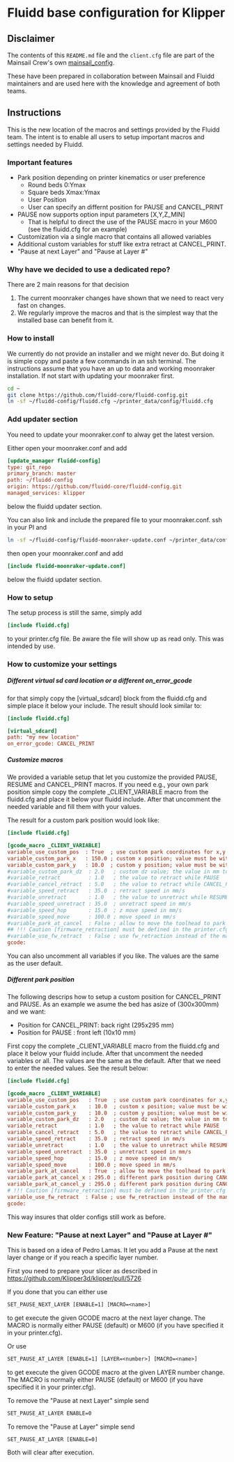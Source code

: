# Fluidd base configuration for Klipper

## Disclaimer

The contents of this `README.md` file and the `client.cfg` file are part of the Mainsail Crew's own [mainsail_config](https://github.com/mainsail-crew/mainsail-config).

These have been prepared in collaboration between Mainsail and Fluidd maintainers and are used here with the knowledge and agreement of both teams.

## Instructions

This is the new location of the macros and settings provided by the Fluidd team. The intent is to enable all users to setup important macros and settings needed by Fluidd.

### Important features

- Park position depending on printer kinematics or user preference
  - Round beds 0:Ymax
  - Square beds Xmax:Ymax
  - User Position
  - User can specify an differnt position for PAUSE and CANCEL_PRINT
- PAUSE now supports option input parameters [X,Y,Z_MIN]
  - That is helpful to direct the use of the PAUSE macro in your M600 (see the fluidd.cfg for an example)
- Customization via a single macro that contains all allowed variables
- Additional custom variables for stuff like extra retract at CANCEL_PRINT.
- "Pause at next Layer" and "Pause at Layer #"

### Why have we decided to use a dedicated repo?

There are 2 main reasons for that decision

1) The current moonraker changes have shown that we need to react very fast on changes.
2) We regularly improve the macros and that is the simplest way that the installed base can benefit from it.

### How to install

We currently do not provide an installer and we might never do. But doing it is simple copy and paste a few commands in an ssh terminal.
The instructions assume that you have an up to data and working moonraker installation. If not start with updating your moonraker first.

```sh
cd ~
git clone https://github.com/fluidd-core/fluidd-config.git
ln -sf ~/fluidd-config/fluidd.cfg ~/printer_data/config/fluidd.cfg
```

### Add updater section

You need to update your moonraker.conf to alway get the latest version.

Either open your moonraker.conf and add

```ini
[update_manager fluidd-config]
type: git_repo
primary_branch: master
path: ~/fluidd-config
origin: https://github.com/fluidd-core/fluidd-config.git
managed_services: klipper
```

below the fluidd updater section.

You can also link and include the prepared file to your moonraker.conf. ssh in your PI and

```sh
ln -sf ~/fluidd-config/fluidd-moonraker-update.conf ~/printer_data/config/fluidd-moonraker-update.conf
```

then open your moonraker.conf and add

```ini
[include fluidd-moonraker-update.conf]
```

below the fluidd updater section.

### How to setup

The setup process is still the same, simply add

```ini
[include fluidd.cfg]
```

to your printer.cfg file. Be aware the file will show up as read only. This was intended by use.

### How to customize your settings

##### Different virtual sd card location or a different on_error_gcode

for that simply copy the [virtual_sdcard] block from the fluidd.cfg and simple place it below your include. The result should look similar to:

```ini
[include fluidd.cfg]

[virtual_sdcard]
path: "my new location"
on_error_gcode: CANCEL_PRINT
```

##### Customize macros

We provided a variable setup that let you customize the provided PAUSE, RESUME and CANCEL_PRINT macros. If you need e.g., your own park position simple copy the complete _CLIENT_VARIABLE macro from the fluidd.cfg and place it below your fluidd include.
After that uncomment the needed variable and fill them with your values.

The result for a custom park position would look like:

```ini
[include fluidd.cfg]

[gcode_macro _CLIENT_VARIABLE]
variable_use_custom_pos  : True  ; use custom park coordinates for x,y [True/False] 
variable_custom_park_x   : 150.0 ; custom x position; value must be within your defined min and max of X
variable_custom_park_y   : 10.0  ; custom y position; value must be within your defined min and max of Y
#variable_custom_park_dz  : 2.0   ; custom dz value; the value in mm to lift the nozzle when move to park position 
#variable_retract         : 1.0   ; the value to retract while PAUSE
#variable_cancel_retract  : 5.0   ; the value to retract while CANCEL_PRINT
#variable_speed_retract   : 35.0  ; retract speed in mm/s
#variable_unretract       : 1.0   ; the value to unretract while RESUME
#variable_speed_unretract : 35.0  ; unretract speed in mm/s
#variable_speed_hop       : 15.0  ; z move speed in mm/s
#variable_speed_move      : 100.0 ; move speed in mm/s
#variable_park_at_cancel  : False ; allow to move the toolhead to park while execute CANCEL_PRINT [True,False]
## !!! Caution [firmware_retraction] must be defined in the printer.cfg if you set use_fw_retract: True !!!
#variable_use_fw_retract  : False ; use fw_retraction instead of the manual version [True/False] 
gcode:
```

You can also uncomment all variables if you like. The values are the same as the user default.

##### Different park position

The following descrips how to setup a custom position for CANCEL_PRINT and PAUSE. As an example we asume the bed has asize of (300x300mm) and we want:

- Position for CANCEL_PRINT: back right (295x295 mm)
- Position for PAUSE       : front left (10x10 mm)

First copy the complete _CLIENT_VARIABLE macro from the fluidd.cfg and place it below your fluidd include. After that uncomment the needed variables or all. The values are the same as the default.
After that we need to enter the needed values. See the result below:

```ini
[include fluidd.cfg]

[gcode_macro _CLIENT_VARIABLE]
variable_use_custom_pos   : True  ; use custom park coordinates for x,y [True/False]
variable_custom_park_x    : 10.0  ; custom x position; value must be within your defined min and max of X
variable_custom_park_y    : 10.0  ; custom y position; value must be within your defined min and max of Y
variable_custom_park_dz   : 2.0   ; custom dz value; the value in mm to lift the nozzle when move to park position
variable_retract          : 1.0   ; the value to retract while PAUSE
variable_cancel_retract   : 5.0   ; the value to retract while CANCEL_PRINT
variable_speed_retract    : 35.0  ; retract speed in mm/s
variable_unretract        : 1.0   ; the value to unretract while RESUME
variable_speed_unretract  : 35.0  ; unretract speed in mm/s
variable_speed_hop        : 15.0  ; z move speed in mm/s
variable_speed_move       : 100.0 ; move speed in mm/s
variable_park_at_cancel   : True  ; allow to move the toolhead to park while execute CANCEL_PRINT [True/False]
variable_park_at_cancel_x : 295.0 ; different park position during CANCEL_PRINT [None/Position as Float]; park_at_cancel must be True
variable_park_at_cancel_y : 295.0 ; different park position during CANCEL_PRINT [None/Position as Float]; park_at_cancel must be True
# !!! Caution [firmware_retraction] must be defined in the printer.cfg if you set use_fw_retract: True !!!
variable_use_fw_retract  : False ; use fw_retraction instead of the manual version [True/False]
gcode:
```

This way insures that older configs still work as before.

### New Feature: "Pause at next Layer" and "Pause at Layer #"

This is based on a idea of Pedro Lamas. It let you add a Pause at the next layer change or if you reach a specific layer number.

First you need to prepare your slicer as described in https://github.com/Klipper3d/klipper/pull/5726

If you done that you can either use

```txt
SET_PAUSE_NEXT_LAYER [ENABLE=1] [MACRO=<name>]
```

to get execute the given GCODE macro at the next layer change. The MACRO is normally either PAUSE (default) or M600 (if you have specified it in your printer.cfg).

Or use

```txt
SET_PAUSE_AT_LAYER [ENABLE=1] [LAYER=<number>] [MACRO=<name>]
```

to get execute the given GCODE macro at the given LAYER number change. The MACRO is normally either PAUSE (default) or M600 (if you have specified it in your printer.cfg).

To remove the "Pause at next Layer" simple send

```txt
SET_PAUSE_AT_LAYER ENABLE=0
```

To remove the "Pause at Layer" simple send

```txt
SET_PAUSE_AT_LAYER [ENABLE=0]
```

Both will clear after execution.
